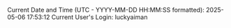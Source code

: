 Current Date and Time (UTC - YYYY-MM-DD HH:MM:SS formatted): 2025-05-06 17:53:12
Current User's Login: luckyaiman
